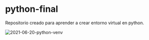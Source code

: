 # python-final
Repositorio creado para aprender a crear entorno virtual en python.


![2021-06-20-python-venv](https://github.com/mirenecarmen/python-final/assets/93409914/f331a8cd-1844-4380-bc0b-324b468576cf)
